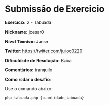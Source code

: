 # Submissão de Exercicio

**Exercicio:** 2 - Tabuada

**Nickname:** jcesar0

**Nível Técnico:** Junior

**Twitter**: https://twitter.com/julioc0220

**Dificuldade de Resolução:** Baixa

**Comentários:** tranquilo

**Como rodar o desafio**: 

Use o comando abaixo: 
```bash
php tabuada.php {quantidade_tabuada}
```